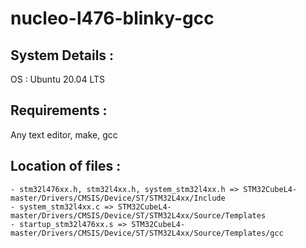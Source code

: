 # nucleo-l476-blinky-gcc

## System Details : 
  OS : Ubuntu 20.04 LTS 

## Requirements : 
  Any text editor, make, gcc
  
## Location of files :
	- stm32l476xx.h, stm32l4xx.h, system_stm32l4xx.h => STM32CubeL4-master/Drivers/CMSIS/Device/ST/STM32L4xx/Include
	- system_stm32l4xx.c => STM32CubeL4-master/Drivers/CMSIS/Device/ST/STM32L4xx/Source/Templates
	- startup_stm32l476xx.s => STM32CubeL4-master/Drivers/CMSIS/Device/ST/STM32L4xx/Source/Templates/gcc
